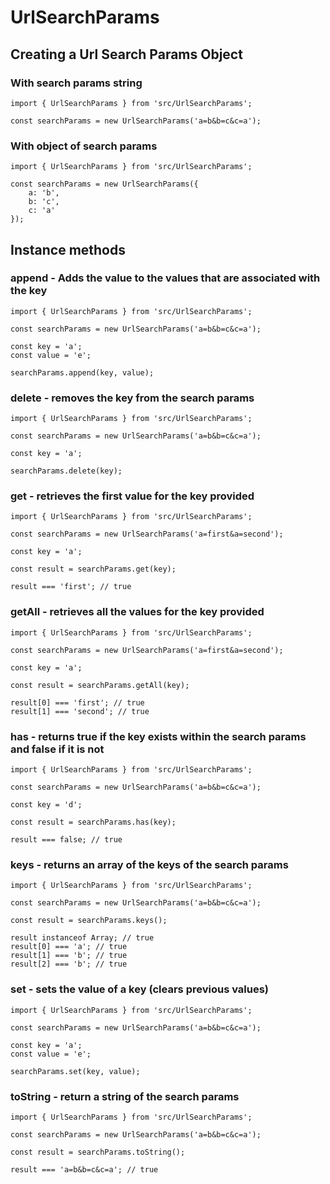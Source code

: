 # UrlSearchParams

## Creating a Url Search Params Object

### With search params string

```
import { UrlSearchParams } from 'src/UrlSearchParams';

const searchParams = new UrlSearchParams('a=b&b=c&c=a');
```

### With object of search params

```
import { UrlSearchParams } from 'src/UrlSearchParams';

const searchParams = new UrlSearchParams({
	a: 'b',
	b: 'c',
	c: 'a'
});
```

## Instance methods

### append - Adds the value to the values that are associated with the key

```
import { UrlSearchParams } from 'src/UrlSearchParams';

const searchParams = new UrlSearchParams('a=b&b=c&c=a');

const key = 'a';
const value = 'e';

searchParams.append(key, value);
```

### delete - removes the key from the search params

```
import { UrlSearchParams } from 'src/UrlSearchParams';

const searchParams = new UrlSearchParams('a=b&b=c&c=a');

const key = 'a';

searchParams.delete(key);
```

### get - retrieves the first value for the key provided

```
import { UrlSearchParams } from 'src/UrlSearchParams';

const searchParams = new UrlSearchParams('a=first&a=second');

const key = 'a';

const result = searchParams.get(key);

result === 'first'; // true
```

### getAll - retrieves all the values for the key provided

```
import { UrlSearchParams } from 'src/UrlSearchParams';

const searchParams = new UrlSearchParams('a=first&a=second');

const key = 'a';

const result = searchParams.getAll(key);

result[0] === 'first'; // true
result[1] === 'second'; // true
```

### has - returns true if the key exists within the search params and false if it is not

```
import { UrlSearchParams } from 'src/UrlSearchParams';

const searchParams = new UrlSearchParams('a=b&b=c&c=a');

const key = 'd';

const result = searchParams.has(key);

result === false; // true
```

### keys - returns an array of the keys of the search params

```
import { UrlSearchParams } from 'src/UrlSearchParams';

const searchParams = new UrlSearchParams('a=b&b=c&c=a');

const result = searchParams.keys();

result instanceof Array; // true
result[0] === 'a'; // true
result[1] === 'b'; // true
result[2] === 'b'; // true
```

### set - sets the value of a key (clears previous values)

```
import { UrlSearchParams } from 'src/UrlSearchParams';

const searchParams = new UrlSearchParams('a=b&b=c&c=a');

const key = 'a';
const value = 'e';

searchParams.set(key, value);
```

### toString - return a string of the search params

```
import { UrlSearchParams } from 'src/UrlSearchParams';

const searchParams = new UrlSearchParams('a=b&b=c&c=a');

const result = searchParams.toString();

result === 'a=b&b=c&c=a'; // true
```

